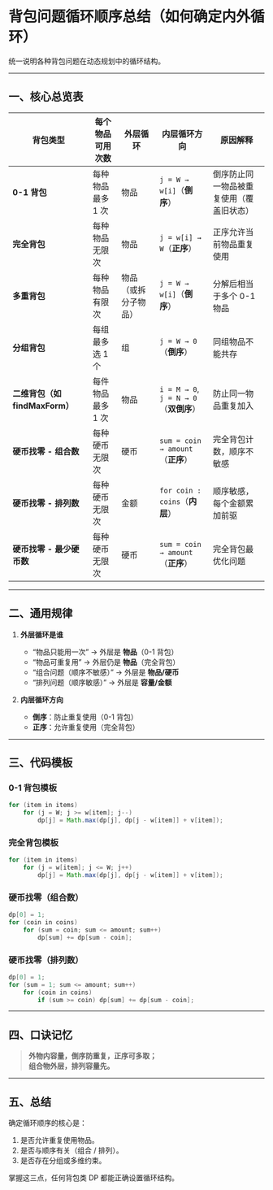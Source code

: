 # 背包问题循环顺序总结（如何确定内外循环）

统一说明各种背包问题在动态规划中的循环结构。

---

## 一、核心总览表

| 背包类型 | 每个物品可用次数 | 外层循环 | 内层循环方向 | 原因解释 |
|-----------|------------------|-----------|----------------|------------|
| **0-1 背包** | 每种物品最多 1 次 | 物品 | `j = W → w[i]`（**倒序**） | 倒序防止同一物品被重复使用（覆盖旧状态） |
| **完全背包** | 每种物品无限次 | 物品 | `j = w[i] → W`（**正序**） | 正序允许当前物品重复使用 |
| **多重背包** | 每种物品有限次 | 物品（或拆分子物品） | `j = W → w[i]`（**倒序**） | 分解后相当于多个 0-1 物品 |
| **分组背包** | 每组最多选 1 个 | 组 | `j = W → 0`（**倒序**） | 同组物品不能共存 |
| **二维背包（如 findMaxForm）** | 每件物品最多 1 次 | 物品 | `i = M → 0`, `j = N → 0`（**双倒序**） | 防止同一物品重复加入 |
| **硬币找零 - 组合数** | 每种硬币无限次 | 硬币 | `sum = coin → amount`（**正序**） | 完全背包计数，顺序不敏感 |
| **硬币找零 - 排列数** | 每种硬币无限次 | 金额 | `for coin : coins`（**内层**） | 顺序敏感，每个金额累加前驱 |
| **硬币找零 - 最少硬币数** | 每种硬币无限次 | 硬币 | `sum = coin → amount`（**正序**） | 完全背包最优化问题 |

---

## 二、通用规律

1. **外层循环是谁**
   - “物品只能用一次” → 外层是 **物品**（0-1 背包）  
   - “物品可重复用” → 外层仍是 **物品**（完全背包）  
   - “组合问题（顺序不敏感）” → 外层是 **物品/硬币**  
   - “排列问题（顺序敏感）” → 外层是 **容量/金额**

2. **内层循环方向**
   - **倒序**：防止重复使用（0-1 背包）  
   - **正序**：允许重复使用（完全背包）

---

## 三、代码模板

### 0-1 背包模板
```java
for (item in items)
    for (j = W; j >= w[item]; j--)
        dp[j] = Math.max(dp[j], dp[j - w[item]] + v[item]);
```

### 完全背包模板
```java
for (item in items)
    for (j = w[item]; j <= W; j++)
        dp[j] = Math.max(dp[j], dp[j - w[item]] + v[item]);
```

### 硬币找零（组合数）
```java
dp[0] = 1;
for (coin in coins)
    for (sum = coin; sum <= amount; sum++)
        dp[sum] += dp[sum - coin];
```

### 硬币找零（排列数）
```java
dp[0] = 1;
for (sum = 1; sum <= amount; sum++)
    for (coin in coins)
        if (sum >= coin) dp[sum] += dp[sum - coin];
```

---

## 四、口诀记忆

> **外物内容量，倒序防重复，正序可多取；  
> 组合物外层，排列容量先。**

---

## 五、总结

确定循环顺序的核心是：
1. 是否允许重复使用物品。  
2. 是否与顺序有关（组合 / 排列）。  
3. 是否存在分组或多维约束。  

掌握这三点，任何背包类 DP 都能正确设置循环结构。
